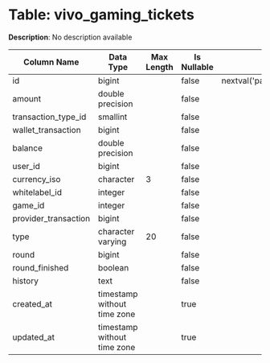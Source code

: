 # Table: vivo_gaming_tickets

**Description**: No description available

| Column Name | Data Type | Max Length | Is Nullable | Default | Primary Key | Foreign Key |
|-------------|-----------|------------|-------------|---------|-------------|-------------|
| id | bigint |  | false | nextval('pam.vivo_gaming_tickets_id_seq'::regclass) | vivo_gaming_tickets | vivo_gaming_tickets |
| amount | double precision |  | false |  |  |  |
| transaction_type_id | smallint |  | false |  | vivo_gaming_tickets | transaction_types |
| wallet_transaction | bigint |  | false |  |  |  |
| balance | double precision |  | false |  |  |  |
| user_id | bigint |  | false |  | vivo_gaming_tickets | users |
| currency_iso | character | 3 | false |  | vivo_gaming_tickets | currencies |
| whitelabel_id | integer |  | false |  | vivo_gaming_tickets | whitelabels |
| game_id | integer |  | false |  | vivo_gaming_tickets | games |
| provider_transaction | bigint |  | false |  |  |  |
| type | character varying | 20 | false |  |  |  |
| round | bigint |  | false |  |  |  |
| round_finished | boolean |  | false |  |  |  |
| history | text |  | false |  |  |  |
| created_at | timestamp without time zone |  | true |  |  |  |
| updated_at | timestamp without time zone |  | true |  |  |  |
